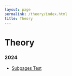 ```yaml
---
layout: page
permalink: /theory/index.html
title: Theory
---
```


# Theory

### 2024
- [Subpages Test](http://lwiu.github.io/blogs/2024/)